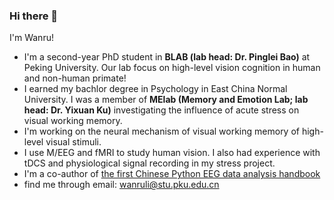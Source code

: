 ### Hi there 👋

I'm Wanru! 

* I'm a second-year PhD student in **BLAB (lab head: Dr. Pinglei Bao)** at Peking University. Our lab focus on high-level vision cognition in human and non-human primate! 
* I earned my bachlor degree in Psychology in East China Normal University. I was a member of **MElab (Memory and Emotion Lab; lab head: Dr. Yixuan Ku)** investigating the influence of acute stress on visual working memory. 
* I'm working on the neural mechanism of visual working memory of high-level visual stimuli. 
* I use M/EEG and fMRI to study human vision. I also had experience with tDCS and physiological signal recording in my stress project.
* I'm a co-author of [the first Chinese Python EEG data analysis handbook](https://github.com/ZitongLu1996/Python-EEG-Handbook)
* find me through email: wanruli@stu.pku.edu.cn


<!--
**wliWanru/wliWanru** is a ✨ _special_ ✨ repository because its `README.md` (this file) appears on your GitHub profile.

Here are some ideas to get you started:

- 🔭 I’m currently working on ...
- 🌱 I’m currently learning ...
- 👯 I’m looking to collaborate on ...
- 🤔 I’m looking for help with ...
- 💬 Ask me about ...
- 📫 How to reach me: ...
- 😄 Pronouns: ...
- ⚡ Fun fact: ...
-->
